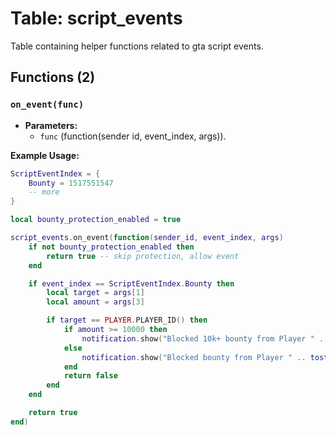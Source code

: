 # Table: script_events

Table containing helper functions related to gta script events.

## Functions (2)

### `on_event(func)`

- **Parameters:**
  - `func` (function(sender id, event_index, args)).

**Example Usage:**
```lua
ScriptEventIndex = {
    Bounty = 1517551547
    -- more
}

local bounty_protection_enabled = true

script_events.on_event(function(sender_id, event_index, args)
    if not bounty_protection_enabled then
        return true -- skip protection, allow event
    end

    if event_index == ScriptEventIndex.Bounty then
        local target = args[1]
        local amount = args[3]

        if target == PLAYER.PLAYER_ID() then
            if amount >= 10000 then
                notification.show("Blocked 10k+ bounty from Player " .. tostring(sender_id))
            else
                notification.show("Blocked bounty from Player " .. tostring(sender_id))
            end
            return false
        end
    end

    return true
end)
```
